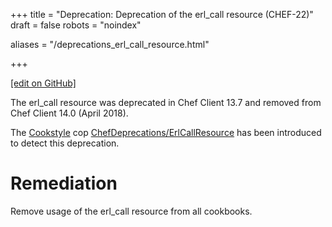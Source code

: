 +++
title = "Deprecation: Deprecation of the erl_call resource (CHEF-22)"
draft = false
robots = "noindex"


aliases = "/deprecations_erl_call_resource.html"

+++

[\[edit on GitHub\]](https://github.com/chef/chef-web-docs/blob/master/content/deprecations_erl_call_resource.md)



The erl_call resource was deprecated in Chef Client 13.7 and removed
from Chef Client 14.0 (April 2018).

The [Cookstyle](/workstation/cookstyle/) cop
[ChefDeprecations/ErlCallResource](https://github.com/chef/cookstyle/blob/master/docs/cops_chefdeprecations.md#chefdeprecationserlcallresource)
has been introduced to detect this deprecation.

Remediation
===========

Remove usage of the erl_call resource from all cookbooks.
